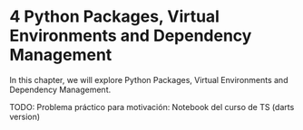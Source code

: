 # 4 Python Packages, Virtual Environments and Dependency Management

In this chapter, we will explore Python Packages, Virtual Environments and Dependency Management.

TODO: Problema práctico para motivación: Notebook del curso de TS (darts version)

```{tableofcontents}
```